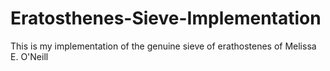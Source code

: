 # Eratosthenes-Sieve-Implementation

This is my implementation of the genuine sieve of erathostenes of Melissa E. O'Neill
